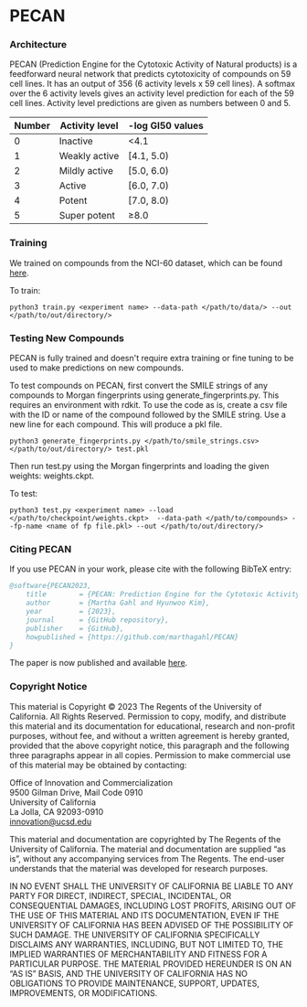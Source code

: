 # PECAN

### Architecture

PECAN (Prediction Engine for the Cytotoxic Activity of Natural products) is a feedforward neural network that predicts cytotoxicity of compounds on 59 cell lines. It has an output of 356 (6 activity levels x 59 cell lines). A softmax over the 6 activity levels gives an activity level prediction for each of the 59 cell lines. Activity level predictions are given as numbers between 0 and 5.

| Number | Activity level   | -log GI50 values |
|--------|------------------|------------------|
|0       | Inactive         | &lt;4.1          |
|1       | Weakly active    | \[4.1, 5.0\)     |
|2       | Mildly active    | \[5.0, 6.0\)     |
|3       | Active           | \[6.0, 7.0\)     |
|4       | Potent           | \[7.0, 8.0\)     |
|5       | Super potent     | &geq;8.0         |


### Training

We trained on compounds from the NCI-60 dataset, which can be found [here](https://dtp.cancer.gov/dtpstandard/dwindex/index.jsp).

To train:

```
python3 train.py <experiment name> --data-path </path/to/data/> --out </path/to/out/directory/>
```

### Testing New Compounds

PECAN is fully trained and doesn't require extra training or fine tuning to be used to make predictions on new compounds.

To test compounds on PECAN, first convert the SMILE strings of any compounds to Morgan fingerprints using generate_fingerprints.py. This requires an environment with rdkit. To use the code as is, create a csv file with the ID or name of the compound followed by the SMILE string. Use a new line for each compound. This will produce a pkl file. 

```
python3 generate_fingerprints.py </path/to/smile_strings.csv> </path/to/out/directory/> test.pkl
``` 

Then run test.py using the Morgan fingerprints and loading the given weights: weights.ckpt.

To test:

```
python3 test.py <experiment name> --load </path/to/checkpoint/weights.ckpt>  --data-path </path/to/compounds> --fp-name <name of fp file.pkl> --out </path/to/out/directory/>
```

### Citing PECAN

If you use PECAN in your work, please cite with the following BibTeX entry:

```bibtex
@software{PECAN2023,
    title        = {PECAN: Prediction Engine for the Cytotoxic Activity of Natural products},
    author       = {Martha Gahl and Hyunwoo Kim},
    year         = {2023},
    journal      = {GitHub repository},
    publisher    = {GitHub},
    howpublished = {https://github.com/marthagahl/PECAN}
}
```

The paper is now published and available [here](https://pubs.acs.org/doi/10.1021/acs.jnatprod.3c00879).

### Copyright Notice

This material is Copyright © 2023 The Regents of the University of California. All Rights Reserved. Permission to copy, modify, and distribute this material and its documentation for educational, research and non-profit purposes, without fee, and without a written agreement is hereby granted, provided that the above copyright notice, this paragraph and the following three paragraphs appear in all copies. Permission to make commercial use of this material may be obtained by contacting:


Office of Innovation and Commercialization  
9500 Gilman Drive, Mail Code 0910  
University of California  
La Jolla, CA 92093-0910  
innovation@ucsd.edu
 

This material and documentation are copyrighted by The Regents of the University of California. The material and documentation are supplied “as is”, without any accompanying services from The Regents. The end-user understands that the material was developed for research purposes.

 
IN NO EVENT SHALL THE UNIVERSITY OF CALIFORNIA BE LIABLE TO ANY PARTY FOR DIRECT, INDIRECT, SPECIAL, INCIDENTAL, OR CONSEQUENTIAL DAMAGES, INCLUDING LOST PROFITS, ARISING OUT OF THE USE OF THIS MATERIAL AND ITS DOCUMENTATION, EVEN IF THE UNIVERSITY OF CALIFORNIA HAS BEEN ADVISED OF THE POSSIBILITY OF SUCH DAMAGE. THE UNIVERSITY OF CALIFORNIA SPECIFICALLY DISCLAIMS ANY WARRANTIES, INCLUDING, BUT NOT LIMITED TO, THE IMPLIED WARRANTIES OF MERCHANTABILITY AND FITNESS FOR A PARTICULAR PURPOSE. THE MATERIAL PROVIDED HEREUNDER IS ON AN “AS IS” BASIS, AND THE UNIVERSITY OF CALIFORNIA HAS NO OBLIGATIONS TO PROVIDE MAINTENANCE, SUPPORT, UPDATES, IMPROVEMENTS, OR MODIFICATIONS.
